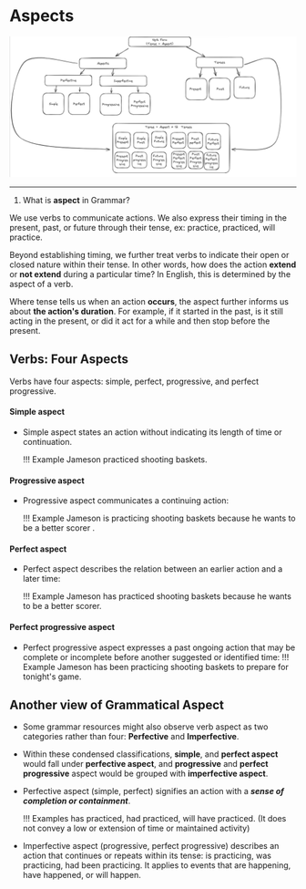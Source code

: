 # Aspects

![aspect roadmap](/../images/teachingEnglishImages/aspect.png)

---

1. What is **aspect** in Grammar?

We use verbs to communicate actions. We also express their timing in the present, past, or future through their tense, ex: practice, practiced, will practice.

Beyond establishing timing, we further treat verbs to indicate their open or closed nature within their tense. In other words, how does the action **extend** or **not extend** during a particular time? In English, this is determined by the aspect of a verb.

Where tense tells us when an action **occurs**, the aspect further informs us about **the action's duration**. For example, if it started in the past, is it still acting in the present, or did it act for a while and then stop before the present.

## Verbs: Four Aspects

Verbs have four aspects: simple, perfect, progressive, and perfect progressive. 

#### Simple aspect 

* Simple aspect states an action without indicating its length of time or continuation. 

	!!! Example
              Jameson practiced shooting baskets.
 

#### Progressive aspect

* Progressive aspect communicates a continuing action:
	

	!!! Example
		Jameson is practicing shooting baskets because he wants to be a better scorer .


#### Perfect aspect

* Perfect aspect describes the relation between an earlier action and a later time:

	!!! Example 
		Jameson has practiced shooting baskets because he wants to be a better scorer. 

#### Perfect progressive aspect

* Perfect progressive aspect expresses a past ongoing action that may be complete or incomplete before another suggested or identified time:
	!!! Example
		Jameson has been practicing shooting baskets to prepare for tonight's game.

## Another view of Grammatical Aspect

* Some grammar resources might also observe verb aspect as two categories rather than four: **Perfective** and **Imperfective**. 

* Within these condensed classifications, **simple**, and **perfect aspect** would fall under **perfective aspect**, and **progressive** and **perfect progressive** aspect would be grouped with **imperfective aspect**. 

* Perfective aspect (simple, perfect) signifies an action with a ***sense of completion or containment***.

	!!! Examples
		has practiced, had practiced, will have practiced. 
		(It does not convey a low or extension of time or maintained activity) 

* Imperfective aspect (progressive, perfect progressive) describes an action that continues or repeats within its tense: is practicing, was practicing, had been practicing. It applies to events that are happening, have happened, or will happen.
